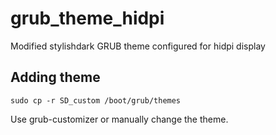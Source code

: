 # grub_theme_hidpi

Modified stylishdark GRUB theme configured for hidpi display

## Adding theme

`sudo cp -r SD_custom /boot/grub/themes`

Use grub-customizer or manually change the theme.
